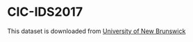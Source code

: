 # CIC-IDS2017

This dataset is downloaded from [University of New Brunswick](https://www.unb.ca/cic/datasets/ids-2017.html)
